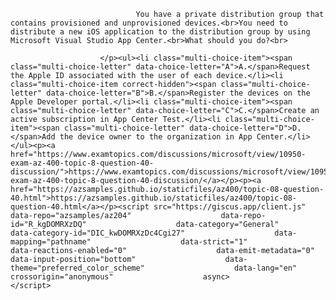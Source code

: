 <p class="card-text">
							
								You have a private distribution group that contains provisioned and unprovisioned devices.<br>You need to distribute a new iOS application to the distribution group by using Microsoft Visual Studio App Center.<br>What should you do?<br>
							
						</p><ul><li class="multi-choice-item"><span class="multi-choice-letter" data-choice-letter="A">A.</span>Request the Apple ID associated with the user of each device.</li><li class="multi-choice-item correct-hidden"><span class="multi-choice-letter" data-choice-letter="B">B.</span>Register the devices on the Apple Developer portal.</li><li class="multi-choice-item"><span class="multi-choice-letter" data-choice-letter="C">C.</span>Create an active subscription in App Center Test.</li><li class="multi-choice-item"><span class="multi-choice-letter" data-choice-letter="D">D.</span>Add the device owner to the organization in App Center.</li></ul><p><a href="https://www.examtopics.com/discussions/microsoft/view/10950-exam-az-400-topic-8-question-40-discussion/">https://www.examtopics.com/discussions/microsoft/view/10950-exam-az-400-topic-8-question-40-discussion/</a></p><p><a href="https://azsamples.github.io/staticfiles/az400/topic-08-question-40.html">https://azsamples.github.io/staticfiles/az400/topic-08-question-40.html</a></p><script src="https://giscus.app/client.js"                    data-repo="azsamples/az204"                    data-repo-id="R_kgDOMRXzDQ"                    data-category="General"                    data-category-id="DIC_kwDOMRXzDc4Cgi27"                    data-mapping="pathname"                    data-strict="1"                    data-reactions-enabled="0"                    data-emit-metadata="0"                    data-input-position="bottom"                    data-theme="preferred_color_scheme"                    data-lang="en"                    crossorigin="anonymous"                    async>                    </script>